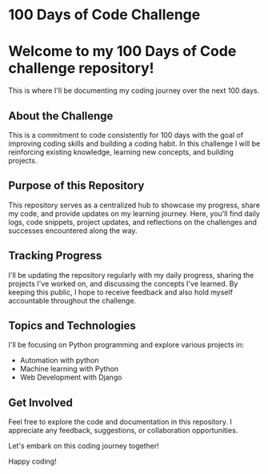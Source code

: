 # 100 Days of Code Challenge

# Welcome to my 100 Days of Code challenge repository!
This is where I'll be documenting my coding journey over the next 100 days.

## About the Challenge
This is a commitment to code consistently for 100 days with the goal of improving coding skills and building a coding habit. 
In this challenge I will be reinforcing existing knowledge, learning new concepts, and building projects.

## Purpose of this Repository
This repository serves as a centralized hub to showcase my progress, share my code, and provide updates on my learning journey. Here, you'll find daily logs, code snippets, project updates, and reflections on the challenges and successes encountered along the way.

## Tracking Progress
I'll be updating the repository regularly with my daily progress, sharing the projects I've worked on, and discussing the concepts I've learned. By keeping this public, I hope to receive feedback and  also hold myself accountable throughout the challenge.

## Topics and Technologies
I'll be focusing on Python programming and explore various projects in:
- Automation with python
- Machine learning with Python
- Web Development with Django

## Get Involved
Feel free to explore the code and documentation in this repository. I appreciate any feedback, suggestions, or collaboration opportunities. 

Let's embark on this coding journey together!

Happy coding!
